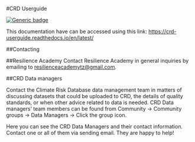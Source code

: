 #CRD Userguide

[![Generic badge](https://img.shields.io/badge/<update>-<Status>-<COLOR>.svg)](https://crd-userguide.readthedocs.io/en/latest/)

This documentation have can be accessed using this link: https://crd-userguide.readthedocs.io/en/latest/

##Contacting

##Resilience Academy
Contact Resilience Academy in general inquiries by emailing to resilienceacademytz@gmail.com.


##CRD Data managers

Contact the Climate Risk Database data management team in matters of discussing datasets that could be uploaded to CRD, the details of quality standards, or when other advice related to data is needed. CRD Data managers’ team members can be found from Community → Community groups → Data Managers → Click the group icon.

Here you can see the CRD Data Managers and their contact information. Contact one or all of them via sending email. They are happy to help!

